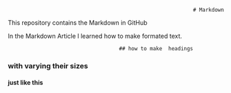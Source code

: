                                                                 # Markdown
This repository contains the Markdown in GitHub

In the Markdown Article I learned how to make formated text.

                                        ## how to make  headings
### with varying their sizes
#### just like this
